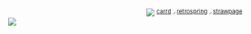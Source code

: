 ⠀ ⠀⠀ ⠀⠀ ⠀⠀⠀ ⠀⠀ ⠀ ⠀ ⠀ ⠀⠀ ⠀⠀ ⠀⠀ ⠀⠀ ⠀⠀![](https://64.media.tumblr.com/b3520824ed2481b8bed9af6b7ebc70fe/e42c21dd489d172b-f1/s250x400/5900369ef0745c38e4ffbfc03d5a5910b8b2113c.pnj)
<sup>[carrd](https://chocolatebread.carrd.co/) ◞ [retrospring](https://retrospring.net/@vana) ◞ [strawpage](https://vivien.straw.page/)  ⠀⠀ ⠀![](https://komarev.com/ghpvc/?username=2flames&label=🌺&color=ff6d89&style=flat)⠀
